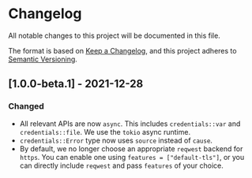 # Changelog

All notable changes to this project will be documented in this file.

The format is based on [Keep a Changelog](https://keepachangelog.com/en/1.0.0/),
and this project adheres to [Semantic Versioning](https://semver.org/spec/v2.0.0.html).

## [1.0.0-beta.1] - 2021-12-28

### Changed

- All relevant APIs are now `async`. This includes `credentials::var` and `credentials::file`. We use the `tokio` async runtime.
- `credentials::Error` type now uses `source` instead of `cause`.
- By default, we no longer choose an appropriate `reqwest` backend for `https`. You can enable one using `features = ["default-tls"]`, or you can directly include `reqwest` and pass `features` of your choice.
